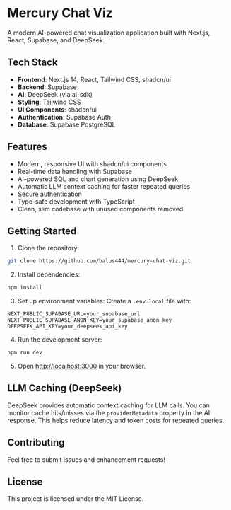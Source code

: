 # Mercury Chat Viz

A modern AI-powered chat visualization application built with Next.js, React, Supabase, and DeepSeek.

## Tech Stack

- **Frontend**: Next.js 14, React, Tailwind CSS, shadcn/ui
- **Backend**: Supabase
- **AI**: DeepSeek (via ai-sdk)
- **Styling**: Tailwind CSS
- **UI Components**: shadcn/ui
- **Authentication**: Supabase Auth
- **Database**: Supabase PostgreSQL

## Features

- Modern, responsive UI with shadcn/ui components
- Real-time data handling with Supabase
- AI-powered SQL and chart generation using DeepSeek
- Automatic LLM context caching for faster repeated queries
- Secure authentication
- Type-safe development with TypeScript
- Clean, slim codebase with unused components removed

## Getting Started

1. Clone the repository:

```bash
git clone https://github.com/balus444/mercury-chat-viz.git
```

2. Install dependencies:

```bash
npm install
```

3. Set up environment variables:
   Create a `.env.local` file with:

```
NEXT_PUBLIC_SUPABASE_URL=your_supabase_url
NEXT_PUBLIC_SUPABASE_ANON_KEY=your_supabase_anon_key
DEEPSEEK_API_KEY=your_deepseek_api_key
```

4. Run the development server:

```bash
npm run dev
```

5. Open [http://localhost:3000](http://localhost:3000) in your browser.

## LLM Caching (DeepSeek)

DeepSeek provides automatic context caching for LLM calls. You can monitor cache hits/misses via the `providerMetadata` property in the AI response. This helps reduce latency and token costs for repeated queries.

## Contributing

Feel free to submit issues and enhancement requests!

## License

This project is licensed under the MIT License.
